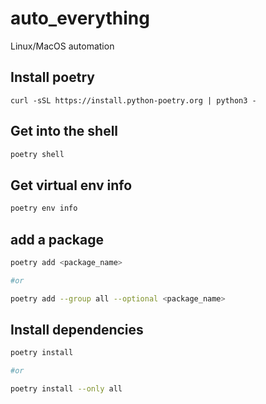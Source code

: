 # auto_everything

Linux/MacOS automation

<!--
## Install pipx

```bash
python3 -m pip install --user pipx
python3 -m pipx ensurepath

#or

brew install pipx
pipx ensurepath
```
-->

## Install poetry

```
curl -sSL https://install.python-poetry.org | python3 -
```

## Get into the shell

```bash
poetry shell
```

## Get virtual env info

```bash
poetry env info
```

## add a package

```bash
poetry add <package_name>

#or

poetry add --group all --optional <package_name>
```

## Install dependencies

```bash
poetry install

#or

poetry install --only all
```
